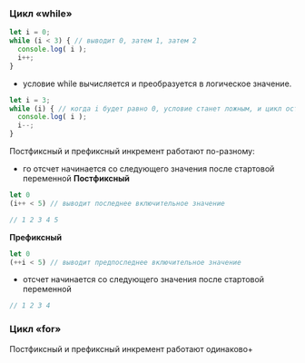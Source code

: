 ### Цикл «while»

```js
let i = 0;
while (i < 3) { // выводит 0, затем 1, затем 2
  console.log( i );
  i++;
}
```
* условие while вычисляется и преобразуется в логическое значение.

```js
let i = 3;
while (i) { // когда i будет равно 0, условие станет ложным, и цикл остановится
  console.log( i );
  i--;
}
```
Постфиксный и префиксный инкремент работают по-разному:
* го отсчет начинается со следующего значения после стартовой переменной
**Постфиксный**
```js
let 0
(i++ < 5) // выводит последнее включительное значение
```

```js
// 1 2 3 4 5
```

**Префиксный**
```js
let 0
(++i < 5) // выводит предпоследнее включительное значение
```
* отсчет начинается со следующего значения после стартовой переменной
```js
// 1 2 3 4 
```


### Цикл «for»

Постфиксный и префиксный инкремент работают одинаково+